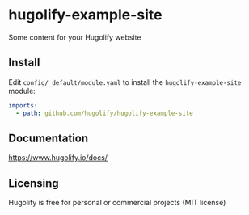 # hugolify-example-site

Some content for your Hugolify website

## Install

Edit `config/_default/module.yaml` to install the `hugolify-example-site` module:

```yml
imports:
  - path: github.com/hugolify/hugolify-example-site
```

## Documentation

https://www.hugolify.io/docs/

## Licensing

Hugolify is free for personal or commercial projects (MIT license)
